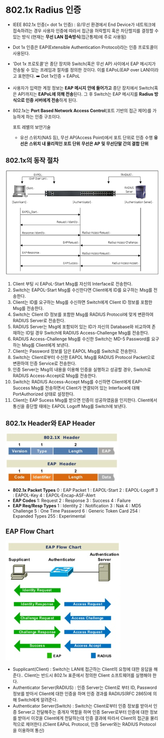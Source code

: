 # 802.1x Radius 인증

- IEEE 802.1x 인증(= dot 1x 인증) : 유/무선 환경에서 End Device가 네트워크에 접속하려는 경우 사용자 인증에 따라서 접근을 허락할지 혹은 차단할지를 결정할 수 있는 방식 (현재는 **무선 LAN 접속방식**(접근통제)에 주로 사용됨)

- Dot 1x 인증은 EAP(Extensible Authentication Protocol)라는 인증 프로토콜이 사용된다.

- 'Dot 1x 프로토콜'은 종단 장치와 Switch(혹은 무선 AP) 사이에서 EAP 메시지가 전송될 수 있는 프레임과 절차를 정의한 것이다. 이를 EAPoL(EAP over LAN)이라고 표현한다. :arrow_right: Dot 1x인증 = EAPoL

- 사용자가 입력한 계정 정보는 **EAP 메시지 안에 들어가고** 종단 장치에서 Switch(혹은 AP)까지는 **EAPoL에 의해 전송**된다. 그 후 Switch는 EAP 메시지를 **Radius 방식으로 인증 서버에게 전송**하게 된다.

- 802.1x는 **Port Based Network Access Control**(포트 기반의 접근 제어)를 가능하게 하는 인증 구조이다.

  포트 레밸의 보안기술

  - 유선 스위치(NAS 등), 무선 AP(Access Point)에서 포트 단위로 인증 수행
    **유선은 스위치 내 물리적인 포트 단위**
    **무선은 AP 및 무선단말 간의 결합 단위**

## 802.1x의 동작 절차

![EAP Flowchart](./imgs/eap_flowchart2.PNG)

1. Client 부팅 시 EAPoL-Start Msg를 자신의 Interface로 전송한다.
2. Switch는 EAPOL-Start Msg를 수신한다면 Client에게 ID를 요구하는 Msg를 전송한다.
3. Client는 ID를 요구하는 Msg를 수신하면 Switch에게 Client ID 정보를 포함한 Msg를 전송한다.
4. Switch는 Client ID 정보를 포함한 Msg를 RADIUS Protocol에 맞게 변환하여 RADIUS Server로 전송한다.
5. RADIUS Server는 Msg에 포함되어 있는 ID가 자신의 Database와 비교하여 존재하는 ID일 경우 Switch에 RADIUS Access-Challenge Msg를 전송한다.
6. RADIUS Access-Challenge Msg를 수신한 Switch는 MD-5 Password를 요구하는 Msg를 Client에게 보낸다.
7. Client는 Password 정보를 담은 EAPOL Msg를 Switch로 전송한다.
8. Switch는 Client로부터 수신한 EAPOL Msg를 RADIUS Protocol Packet으로 변환하여 인증 Service로 전송한다.
9. 인증 Server는 Msg의 내용을 이용해 인증을 실행하고 성공할 경우, Switch로 RADIUS Access-Accept로 Msg를 전송한다.
10. Switch는 RADIUS Access-Accept Msg를 수신하면 Client에게 EAP-Success Msg를 전송하면서 Client가 연결되어 있는 Interface에 대해 PortAuthorized 상태로 설정한다.
11. Client는 EAP Sucess Msg를 받으면 인증이 성공하였음을 인지한다. Client에서 통신을 중단할 때에는 EAPOL Logoff Msg를 Switch에 보낸다.

## 802.1x Header와 EAP Header

![802.1x header EAP header](./imgs/802.1x_header_eap_header.PNG)

- **802.1x Packet Types**
  0 : EAP Packet
  1 : EAPOL-Start
  2 : EAPOL-Logoff
  3 : EAPOL-Key
  4 : EAPOL-Encap-ASF-Alert
- **EAP Codes**
  1: Request
  2 : Response
  3 : Success
  4 : Failure
- **EAP Req/Resp Types**
  1 : Identity
  2 : Notification
  3 : Nak
  4 : MD5 Challenge
  5 : One Time Password
  6 : Generic Token Card
  254 : Expanded Types
  255 : Experimental

## EAP Flow Chart

![eap flow chart](./imgs/eap_flowchart.PNG)

- Supplicant(Client) : Switch는 LAN에 접근하는 Client의 요청에 대한 응답을 해준다.. Client는 반드시 802.1x 표준에서 정의한 Client 소프트웨어를 실행해야 한다.
- Authenticator Server(RADIUS) : 인증 Server는 Client로 부터 ID, Password정보를 받아서 Client에 대한 인증을 하며 인증 경과를 RADIUS(RFC 2865)에 의해 Switch에게 알려준다.  
- Authenticator Server(Switch) : Switch는 Client로부터 인증 정보를 받아서 인증 Server고 전달해주는 중개자 역할을 하며 인증 Server로부터 인증에 대한 정보를 받아서 이것을 Client에게 전달하는데 인증 결과에 따라서 Client의 접근을 물리적으로 제어한다.(Client EAPoL Protocol, 인증 Server와는 RADIUS Protocol을 이용하여 통신)